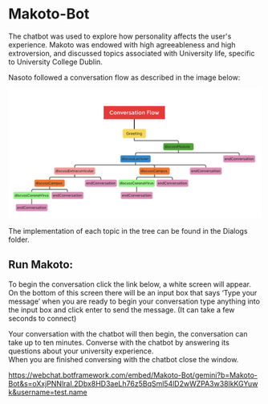 # Makoto-Bot


The chatbot was used to explore how personality affects the user's experience. 
Makoto was endowed with high agreeableness and high extroversion, and discussed topics associated with University life, specific to University College Dublin. 

Nasoto followed a conversation flow as described in the image below:

![Image description](ConversationFlow.png)

The implementation of each topic in the tree can be found in the Dialogs folder. 

## Run Makoto:

To begin the conversation click the link below, a white screen will appear. On the bottom of this screen there will be an input box that says ‘Type your message’ when you are ready to begin your conversation type anything into the input box and click enter to send the message. (It can take a few seconds to connect)

Your conversation with the chatbot will then begin, the conversation can take up to ten minutes.
Converse with the chatbot by answering its questions about your university experience.  
When you are finished conversing with the chatbot close the window. 

https://webchat.botframework.com/embed/Makoto-Bot/gemini?b=Makoto-Bot&s=oXxjPNNlraI.2Dbx8HD3aeLh76z5BqSml54lD2wWZPA3w38lkKGYuwk&username=test.name
